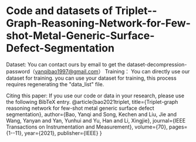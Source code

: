 # Code and datasets of Triplet--Graph-Reasoning-Network-for-Few-shot-Metal-Generic-Surface-Defect-Segmentation

Dataset:
You can contact ours by email to get the dataset-decompression-password（yanqibao1997@gmail.com）
Training：
You can directly use our dataset for training.
you can use your dataset for training, this process requires regenerating the "data_list" file.

Citing this paper:
If you use our code or data in your research, please use the following BibTeX entry.
@article{bao2021triplet,
  title={Triplet-graph reasoning network for few-shot metal generic surface defect segmentation},
  author={Bao, Yanqi and Song, Kechen and Liu, Jie and Wang, Yanyan and Yan, Yunhui and Yu, Han and Li, Xingjie},
  journal={IEEE Transactions on Instrumentation and Measurement},
  volume={70},
  pages={1--11},
  year={2021},
  publisher={IEEE}
}
